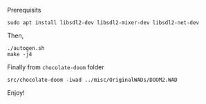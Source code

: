 

Prerequisits

```
sudo apt install libsdl2-dev libsdl2-mixer-dev libsdl2-net-dev
```

Then,

```
./autogen.sh
make -j4
```

Finally from `chocolate-doom` folder

```
src/chocolate-doom -iwad ../misc/OriginalWADs/DOOM2.WAD
```

Enjoy!
